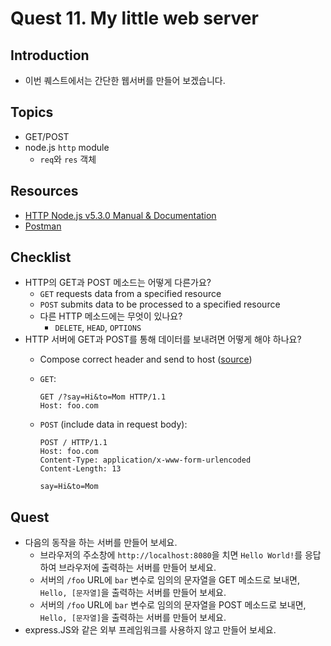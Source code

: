 # Quest 11. My little web server


## Introduction
* 이번 퀘스트에서는 간단한 웹서버를 만들어 보겠습니다.

## Topics
* GET/POST
* node.js `http` module
  * `req`와 `res` 객체

## Resources
* [HTTP Node.js v5.3.0 Manual & Documentation](https://nodejs.org/api/http.html)
* [Postman](https://chrome.google.com/webstore/detail/postman/fhbjgbiflinjbdggehcddcbncdddomop)

## Checklist
* HTTP의 GET과 POST 메소드는 어떻게 다른가요?
  * `GET` requests data from a specified resource
  * `POST` submits data to be processed to a specified resource
  * 다른 HTTP 메소드에는 무엇이 있나요?
    * `DELETE`, `HEAD`, `OPTIONS`
* HTTP 서버에 GET과 POST를 통해 데이터를 보내려면 어떻게 해야 하나요?
  * Compose correct header and send to host ([source](https://developer.mozilla.org/en-US/docs/Learn/HTML/Forms/Sending_and_retrieving_form_data))
  * `GET`:
  
        GET /?say=Hi&to=Mom HTTP/1.1
        Host: foo.com

  * `POST` (include data in request body):  

        POST / HTTP/1.1
        Host: foo.com
        Content-Type: application/x-www-form-urlencoded
        Content-Length: 13

        say=Hi&to=Mom

## Quest
* 다음의 동작을 하는 서버를 만들어 보세요.
  * 브라우저의 주소창에 `http://localhost:8080`을 치면 `Hello World!`를 응답하여 브라우저에 출력하는 서버를 만들어 보세요.
  * 서버의 `/foo` URL에 `bar` 변수로 임의의 문자열을 GET 메소드로 보내면, `Hello, [문자열]`을 출력하는 서버를 만들어 보세요.
  * 서버의 `/foo` URL에 `bar` 변수로 임의의 문자열을 POST 메소드로 보내면, `Hello, [문자열]`을 출력하는 서버를 만들어 보세요.
* express.JS와 같은 외부 프레임워크를 사용하지 않고 만들어 보세요.
